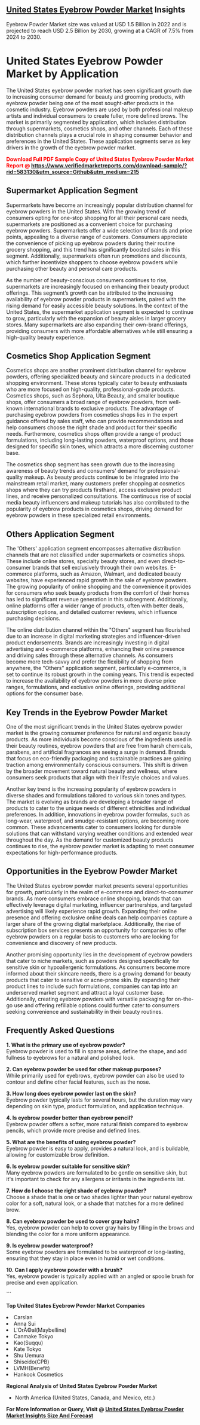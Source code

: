 <h2><a href="https://www.verifiedmarketreports.com/download-sample/?rid=583130&amp;utm_source=Github&amp;utm_medium=215" target="_blank">United States Eyebrow Powder Market</a> Insights</h2><p>Eyebrow Powder Market size was valued at USD 1.5 Billion in 2022 and is projected to reach USD 2.5 Billion by 2030, growing at a CAGR of 7.5% from 2024 to 2030.</p><p><h1>United States Eyebrow Powder Market by Application</h1><p>The United States eyebrow powder market has seen significant growth due to increasing consumer demand for beauty and grooming products, with eyebrow powder being one of the most sought-after products in the cosmetic industry. Eyebrow powders are used by both professional makeup artists and individual consumers to create fuller, more defined brows. The market is primarily segmented by application, which includes distribution through supermarkets, cosmetics shops, and other channels. Each of these distribution channels plays a crucial role in shaping consumer behavior and preferences in the United States. These application segments serve as key drivers in the growth of the eyebrow powder market. <strong><p><span class=""><span style="color: #ff0000;"><strong>Download Full PDF Sample Copy of United States Eyebrow Powder Market Report</strong> @ </span><a href="https://www.verifiedmarketreports.com/download-sample/?rid=583130&amp;utm_source=Github&amp;utm_medium=215" target="_blank">https://www.verifiedmarketreports.com/download-sample/?rid=583130&amp;utm_source=Github&amp;utm_medium=215</a></span></p></strong></p><h2>Supermarket Application Segment</h2><p>Supermarkets have become an increasingly popular distribution channel for eyebrow powders in the United States. With the growing trend of consumers opting for one-stop shopping for all their personal care needs, supermarkets are positioned as a convenient choice for purchasing eyebrow powders. Supermarkets offer a wide selection of brands and price points, appealing to a diverse range of customers. Consumers appreciate the convenience of picking up eyebrow powders during their routine grocery shopping, and this trend has significantly boosted sales in this segment. Additionally, supermarkets often run promotions and discounts, which further incentivize shoppers to choose eyebrow powders while purchasing other beauty and personal care products.</p><p>As the number of beauty-conscious consumers continues to rise, supermarkets are increasingly focused on enhancing their beauty product offerings. This segment’s growth can be attributed to the increasing availability of eyebrow powder products in supermarkets, paired with the rising demand for easily accessible beauty solutions. In the context of the United States, the supermarket application segment is expected to continue to grow, particularly with the expansion of beauty aisles in larger grocery stores. Many supermarkets are also expanding their own-brand offerings, providing consumers with more affordable alternatives while still ensuring a high-quality beauty experience.</p><h2>Cosmetics Shop Application Segment</h2><p>Cosmetics shops are another prominent distribution channel for eyebrow powders, offering specialized beauty and skincare products in a dedicated shopping environment. These stores typically cater to beauty enthusiasts who are more focused on high-quality, professional-grade products. Cosmetics shops, such as Sephora, Ulta Beauty, and smaller boutique shops, offer consumers a broad range of eyebrow powders, from well-known international brands to exclusive products. The advantage of purchasing eyebrow powders from cosmetics shops lies in the expert guidance offered by sales staff, who can provide recommendations and help consumers choose the right shade and product for their specific needs. Furthermore, cosmetics shops often provide a range of product formulations, including long-lasting powders, waterproof options, and those designed for specific skin tones, which attracts a more discerning customer base.</p><p>The cosmetics shop segment has seen growth due to the increasing awareness of beauty trends and consumers’ demand for professional-quality makeup. As beauty products continue to be integrated into the mainstream retail market, many customers prefer shopping at cosmetics shops where they can try products firsthand, access exclusive product lines, and receive personalized consultations. The continuous rise of social media beauty influencers and makeup tutorials has also contributed to the popularity of eyebrow products in cosmetics shops, driving demand for eyebrow powders in these specialized retail environments.</p><h2>Others Application Segment</h2><p>The 'Others' application segment encompasses alternative distribution channels that are not classified under supermarkets or cosmetics shops. These include online stores, specialty beauty stores, and even direct-to-consumer brands that sell exclusively through their own websites. E-commerce platforms, such as Amazon, Walmart, and dedicated beauty websites, have experienced rapid growth in the sale of eyebrow powders. The growing popularity of online shopping and the convenience it provides for consumers who seek beauty products from the comfort of their homes has led to significant revenue generation in this subsegment. Additionally, online platforms offer a wider range of products, often with better deals, subscription options, and detailed customer reviews, which influence purchasing decisions.</p><p>The online distribution channel within the "Others" segment has flourished due to an increase in digital marketing strategies and influencer-driven product endorsements. Brands are increasingly investing in digital advertising and e-commerce platforms, enhancing their online presence and driving sales through these alternative channels. As consumers become more tech-savvy and prefer the flexibility of shopping from anywhere, the "Others" application segment, particularly e-commerce, is set to continue its robust growth in the coming years. This trend is expected to increase the availability of eyebrow powders in more diverse price ranges, formulations, and exclusive online offerings, providing additional options for the consumer base.</p><h2>Key Trends in the Eyebrow Powder Market</h2><p>One of the most significant trends in the United States eyebrow powder market is the growing consumer preference for natural and organic beauty products. As more individuals become conscious of the ingredients used in their beauty routines, eyebrow powders that are free from harsh chemicals, parabens, and artificial fragrances are seeing a surge in demand. Brands that focus on eco-friendly packaging and sustainable practices are gaining traction among environmentally conscious consumers. This shift is driven by the broader movement toward natural beauty and wellness, where consumers seek products that align with their lifestyle choices and values.</p><p>Another key trend is the increasing popularity of eyebrow powders in diverse shades and formulations tailored to various skin tones and types. The market is evolving as brands are developing a broader range of products to cater to the unique needs of different ethnicities and individual preferences. In addition, innovations in eyebrow powder formulas, such as long-wear, waterproof, and smudge-resistant options, are becoming more common. These advancements cater to consumers looking for durable solutions that can withstand varying weather conditions and extended wear throughout the day. As the demand for customized beauty products continues to rise, the eyebrow powder market is adapting to meet consumer expectations for high-performance products.</p><h2>Opportunities in the Eyebrow Powder Market</h2><p>The United States eyebrow powder market presents several opportunities for growth, particularly in the realm of e-commerce and direct-to-consumer brands. As more consumers embrace online shopping, brands that can effectively leverage digital marketing, influencer partnerships, and targeted advertising will likely experience rapid growth. Expanding their online presence and offering exclusive online deals can help companies capture a larger share of the growing digital marketplace. Additionally, the rise of subscription box services presents an opportunity for companies to offer eyebrow powders on a regular basis to customers who are looking for convenience and discovery of new products.</p><p>Another promising opportunity lies in the development of eyebrow powders that cater to niche markets, such as powders designed specifically for sensitive skin or hypoallergenic formulations. As consumers become more informed about their skincare needs, there is a growing demand for beauty products that cater to sensitive or acne-prone skin. By expanding their product lines to include such formulations, companies can tap into an underserved market segment and attract a loyal customer base. Additionally, creating eyebrow powders with versatile packaging for on-the-go use and offering refillable options could further cater to consumers seeking convenience and sustainability in their beauty routines.</p><h2>Frequently Asked Questions</h2><p><strong>1. What is the primary use of eyebrow powder?</strong><br> Eyebrow powder is used to fill in sparse areas, define the shape, and add fullness to eyebrows for a natural and polished look.</p><p><strong>2. Can eyebrow powder be used for other makeup purposes?</strong><br> While primarily used for eyebrows, eyebrow powder can also be used to contour and define other facial features, such as the nose.</p><p><strong>3. How long does eyebrow powder last on the skin?</strong><br> Eyebrow powder typically lasts for several hours, but the duration may vary depending on skin type, product formulation, and application technique.</p><p><strong>4. Is eyebrow powder better than eyebrow pencil?</strong><br> Eyebrow powder offers a softer, more natural finish compared to eyebrow pencils, which provide more precise and defined lines.</p><p><strong>5. What are the benefits of using eyebrow powder?</strong><br> Eyebrow powder is easy to apply, provides a natural look, and is buildable, allowing for customizable brow definition.</p><p><strong>6. Is eyebrow powder suitable for sensitive skin?</strong><br> Many eyebrow powders are formulated to be gentle on sensitive skin, but it's important to check for any allergens or irritants in the ingredients list.</p><p><strong>7. How do I choose the right shade of eyebrow powder?</strong><br> Choose a shade that is one or two shades lighter than your natural eyebrow color for a soft, natural look, or a shade that matches for a more defined brow.</p><p><strong>8. Can eyebrow powder be used to cover gray hairs?</strong><br> Yes, eyebrow powder can help to cover gray hairs by filling in the brows and blending the color for a more uniform appearance.</p><p><strong>9. Is eyebrow powder waterproof?</strong><br> Some eyebrow powders are formulated to be waterproof or long-lasting, ensuring that they stay in place even in humid or wet conditions.</p><p><strong>10. Can I apply eyebrow powder with a brush?</strong><br> Yes, eyebrow powder is typically applied with an angled or spoolie brush for precise and even application.</p>```</p><p><strong>Top United States Eyebrow Powder Market Companies</strong></p><div data-test-id=""><p><li>Carslan</li><li> Anna Sui</li><li> L'OrÃ©al(Maybelline)</li><li> Canmake Tokyo</li><li> Kao(Suqqu)</li><li> Kate Tokyo</li><li> Shu Uemura</li><li> Shiseido(CPB)</li><li> LVMH(Benefit)</li><li> Hankook Cosmetics</li></p><div><strong>Regional Analysis of&nbsp;United States Eyebrow Powder Market</strong></div><ul><li dir="ltr"><p dir="ltr">North America&nbsp;(United States, Canada, and Mexico, etc.)</p></li></ul><p><strong>For More Information or Query, Visit @&nbsp;</strong><strong><a href="https://www.verifiedmarketreports.com/product/eyebrow-powder-market/?utm_source=Github&amp;utm_medium=215" target="_blank">United States Eyebrow Powder Market Insights Size And Forecast</a></strong></p></div>
